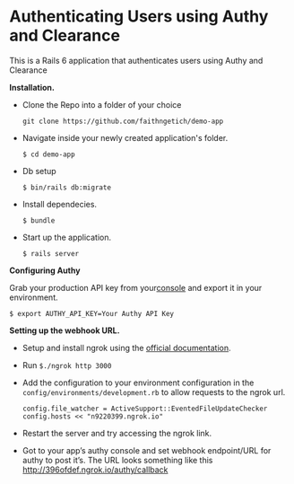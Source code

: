 # Authenticating Users using Authy and Clearance

This is a Rails 6 application that authenticates users using Authy and Clearance

**Installation.**

* Clone the Repo into a folder of your choice

    `git clone https://github.com/faithngetich/demo-app`

* Navigate inside your newly created application's folder.

   `$ cd demo-app`

* Db setup

   `$ bin/rails db:migrate`

* Install dependecies.

   `$ bundle`

* Start up the application.

    `$ rails server`
    
**Configuring Authy**

Grab your production API key from your[console](https://www.twilio.com/console/authy) and export it in your environment.

 `$ export AUTHY_API_KEY=Your Authy API Key`

**Setting up the webhook URL.**

* Setup and install ngrok using the [official documentation](https://dashboard.ngrok.com/get-started).

* Run `$./ngrok http 3000`

* Add the configuration to your environment configuration in the `config/environments/development.rb` to allow requests to the ngrok url.

   `config.file_watcher = ActiveSupport::EventedFileUpdateChecker`
   `config.hosts << "n9220399.ngrok.io"`

* Restart the server and try accessing the ngrok link.

* Got to your app’s authy console and set webhook endpoint/URL for authy to post it’s.
The URL looks something like this http://396ofdef.ngrok.io/authy/callback

